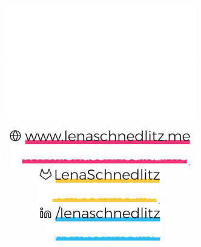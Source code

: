 <p align="center">
<a href="https://github.com/LenaSchnedlitz/LenaSchnedlitz">
<img src="https://github.com/LenaSchnedlitz/LenaSchnedlitz/blob/master/svg/light/header.svg#gh-light-mode-only" alt="Hi, I'm Lena.">
<img src="https://github.com/LenaSchnedlitz/LenaSchnedlitz/blob/master/svg/dark/header.svg#gh-dark-mode-only" alt="Hi, I'm Lena.">
</a>
</p>

<p align="center">
<a href="https://www.lenaschnedlitz.me">
<img src="https://github.com/LenaSchnedlitz/LenaSchnedlitz/blob/master/svg/light/homepage.svg#gh-light-mode-only" alt="Homepage">
<img src="https://github.com/LenaSchnedlitz/LenaSchnedlitz/blob/master/svg/dark/homepage.svg#gh-dark-mode-only" alt="Homepage">
</a>
&nbsp; &nbsp;
<a href="https://gitlab.com/LenaSchnedlitz">
<img src="https://github.com/LenaSchnedlitz/LenaSchnedlitz/blob/master/svg/light/gitlab.svg#gh-light-mode-only" alt="GitLab">
<img src="https://github.com/LenaSchnedlitz/LenaSchnedlitz/blob/master/svg/dark/gitlab.svg#gh-darkmode-only" alt="GitLab">
</a>
&nbsp; &nbsp;
<a href="https://www.linkedin.com/in/lenaschnedlitz">
<img src="https://github.com/LenaSchnedlitz/LenaSchnedlitz/blob/master/svg/light/linkedin.svg#gh-light-mode-only" alt="LinkedIn">
<img src="https://github.com/LenaSchnedlitz/LenaSchnedlitz/blob/master/svg/dark/linkedin.svg#gh-dark-mode-only" alt="LinkedIn">
</a>
</p>
